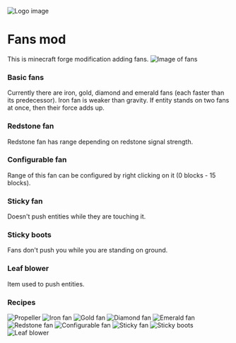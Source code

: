 ![Logo image](./screenshots/logo_scaled.png)
# Fans mod
This is minecraft forge modification adding fans.
![Image of fans](./screenshots/up.png)

### Basic fans
Currently there are iron, gold, diamond and emerald fans (each faster than its predecessor).
Iron fan is weaker than gravity. If entity stands on two fans at once, then their force adds up.

### Redstone fan
Redstone fan has range depending on redstone signal strength.

### Configurable fan
Range of this fan can be configured by right clicking on it (0 blocks - 15 blocks).

### Sticky fan
Doesn't push entities while they are touching it.

### Sticky boots
Fans don't push you while you are standing on ground.

### Leaf blower
Item used to push entities.

### Recipes
![Propeller](./screenshots/crafting_propeller.png)
![Iron fan](./screenshots/crafting_iron.png)
![Gold fan](./screenshots/crafting_gold.png)
![Diamond fan](./screenshots/crafting_diamond.png)
![Emerald fan](./screenshots/crafting_emerald.png)
![Redstone fan](./screenshots/crafting_redstone.png)
![Configurable fan](./screenshots/crafting_configurable.png)
![Sticky fan](./screenshots/crafting_sticky.png)
![Sticky boots](./screenshots/crafting_sticky_boots.png)
![Leaf blower](./screenshots/crafting_leaf_blower.png)